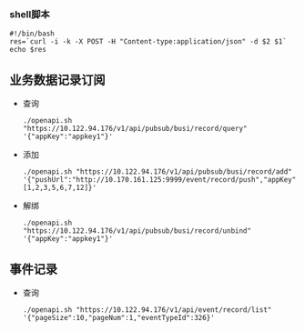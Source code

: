 ### shell脚本

```shell
#!/bin/bash
res=`curl -i -k -X POST -H "Content-type:application/json" -d $2 $1`
echo $res
```



## 业务数据记录订阅

- 查询 

  ```shell
  ./openapi.sh "https://10.122.94.176/v1/api/pubsub/busi/record/query" '{"appKey":"appkey1"}'
  ```

- 添加

  ```shell
  ./openapi.sh "https://10.122.94.176/v1/api/pubsub/busi/record/add" '{"pushUrl":"http://10.170.161.125:9999/event/record/push","appKey":"appkey1","busiTypes":[1,2,3,5,6,7,12]}'
  ```

- 解绑

  ```shell
  ./openapi.sh "https://10.122.94.176/v1/api/pubsub/busi/record/unbind" '{"appKey":"appkey1"}'
  ```



## 事件记录

- 查询

  ```shell
  ./openapi.sh "https://10.122.94.176/v1/api/event/record/list" '{"pageSize":10,"pageNum":1,"eventTypeId":326}'
  ```

  

